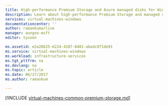 ```yaml
---
title: High-performance Premium Storage and Azure managed disks for Windows VMs | Microsoft Docs
description: Learn about high-performance Premium Storage and managed disks for Azure VMs. Azure DS-series, DSv2-series, GS-series, and Fs-series VMs support Premium Storage.
services: virtual-machines-windows
documentationcenter: ''
author: ramankumarlive
manager: aungoo-msft
editor: tysonn

ms.assetid: e2a20625-6224-4187-8401-abadc8f1de91
ms.service: virtual-machines-windows
ms.workload: infrastructure-services
ms.tgt_pltfrm: na
ms.devlang: na
ms.topic: article
ms.date: 06/27/2017
ms.author: ramankum

---
```


[!INCLUDE [virtual-machines-common-premium-storage.md](../../../includes/virtual-machines-common-premium-storage.md)]